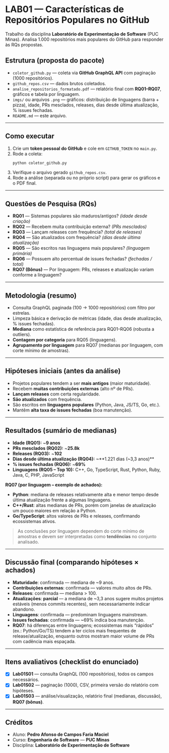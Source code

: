 # LAB01 — Características de Repositórios Populares no GitHub

Trabalho da disciplina **Laboratório de Experimentação de Software** (PUC Minas).
Analisa 1.000 repositórios mais populares do GitHub para responder às RQs propostas.

##  Estrutura (proposta do pacote)
- `coletor_github.py` — coleta via **GitHub GraphQL API** com paginação (1000 repositórios).
- `github_repos.csv` — dados brutos coletados.
- `analise_repositorios_formatado.pdf` — relatório final com **RQ01–RQ07**, gráficos e tabela por linguagem.
- `imgs/` ou arquivos `.png` — gráficos: distribuição de linguagens (barra + pizza), idade, PRs mesclados, releases, dias desde última atualização, % issues fechadas.
- `README.md` — este arquivo.

---

##  Como executar
1. Crie um **token pessoal do GitHub** e cole em `GITHUB_TOKEN` no `main.py`.
2. Rode a coleta:
   ```bash
   python coletor_github.py
   ```
3. Verifique o arquivo gerado `github_repos.csv`.
4. Rode a análise (separada ou no próprio script) para gerar os gráficos e o PDF final.

---

##  Questões de Pesquisa (RQs)
- **RQ01** — Sistemas populares são maduros/antigos? *(idade desde criação)*  
- **RQ02** — Recebem muita contribuição externa? *(PRs mesclados)*  
- **RQ03** — Lançam releases com frequência? *(total de releases)*  
- **RQ04** — São atualizados com frequência? *(dias desde última atualização)*  
- **RQ05** — São escritos nas linguagens mais populares? *(linguagem primária)*  
- **RQ06** — Possuem alto percentual de issues fechadas? *(fechadas / total)*  
- **RQ07 (Bônus)** — Por linguagem: PRs, releases e atualização variam conforme a linguagem?

---

##  Metodologia (resumo)
- Consulta GraphQL paginada (100 → 1000 repositórios) com filtro por estrelas.
- Limpeza básica e derivação de métricas (idade, dias desde atualização, % issues fechadas).
- **Mediana** como estatística de referência para RQ01–RQ06 (robusta a outliers).
- **Contagem por categoria** para RQ05 (linguagens).
- **Agrupamento por linguagem** para RQ07 (medianas por linguagem, com corte mínimo de amostras).

---

##  Hipóteses iniciais (antes da análise)
- Projetos populares tendem a ser **mais antigos** (maior maturidade).
- Recebem **muitas contribuições externas** (alto nº de PRs).
- **Lançam releases** com certa regularidade.
- **São atualizados** com frequência.
- São escritos em **linguagens populares** (Python, Java, JS/TS, Go, etc.).
- Mantêm **alta taxa de issues fechadas** (boa manutenção).

---

##  Resultados (sumário de medianas)
- **Idade (RQ01):** ~**9 anos**  
- **PRs mesclados (RQ02):** ~**25.8k**  
- **Releases (RQ03):** ~**102**  
- **Dias desde última atualização (RQ04):** ~**1.221 dias (~3,3 anos)**  
- **% issues fechadas (RQ06):** ~**69%**  
- **Linguagens (RQ05 – Top 10):** C++, Go, TypeScript, Rust, Python, Ruby, Java, C, PHP, JavaScript

**RQ07 (por linguagem – exemplo de achados):**
- **Python**: mediana de releases relativamente alta e menor tempo desde última atualização frente a algumas linguagens.
- **C++/Rust**: altas medianas de PRs, porém com janelas de atualização um pouco maiores em relação a Python.
- **Go/TypeScript**: altos valores de PRs e releases, confirmando ecossistemas ativos.

> As conclusões por linguagem dependem do corte mínimo de amostras e devem ser interpretadas como **tendências** no conjunto analisado.

---

##  Discussão final (comparando hipóteses × achados)
- **Maturidade**: confirmada — mediana de ~9 anos.
- **Contribuições externas**: confirmada — valores muito altos de PRs.
- **Releases**: confirmada — mediana > 100.
- **Atualizações**: **parcial** — a mediana de ~3,3 anos sugere muitos projetos estáveis (menos commits recentes), sem necessariamente indicar abandono.
- **Linguagens**: confirmada — predominam linguagens mainstream.
- **Issues fechadas**: confirmada — ~69% indica boa manutenção.
- **RQ07**: há diferenças entre linguagens; ecossistemas mais “rápidos” (ex.: Python/Go/TS) tendem a ter ciclos mais frequentes de release/atualização, enquanto outros mostram maior volume de PRs com cadência mais espaçada.

---

##  Itens avaliativos (checklist do enunciado)
- [x] **Lab01S01** — consulta GraphQL (100 repositórios), todos os campos necessários.  
- [x] **Lab01S02** — paginação (1000), CSV, primeira versão do relatório com hipóteses.  
- [x] **Lab01S03** — análise/visualização, relatório final (medianas, discussão), **RQ07 (bônus)**.  

---

##  Créditos
- Aluno: **Pedro Afonso de Campos Faria Maciel**  
- Curso: **Engenharia de Software** — **PUC Minas**  
- Disciplina: **Laboratório de Experimentação de Software**
